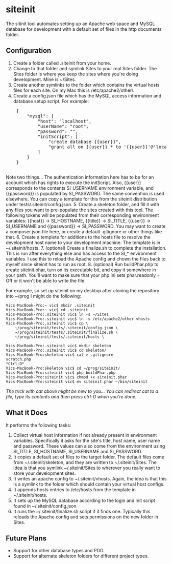 # siteinit #

The sitinit tool automates setting up an Apache web space and MySQL database for development with a default set of files in the http documents folder. 

## Configuration ##

1. Create a folder called .siteinit from your home.
2. Change to that folder and symlink Sites to your real Sites folder. The Sites folder is where you keep the sites where you're doing development. Mine is ~/Sites.
3. Create another symlinks to the folder which contains the virtual hosts files for each site. On my Mac this is /etc/apache2/other/.
4. Create a config.json file which has the MySQL access information and database setup script.  For example:
	<pre>
	{
		"mysql": {
			"host": "localhost",
			"userName": "root",
			"password": "",
			"initScript": [
				"create database {{user}}",
				"grant all on {{user}}.* to '{{user}}'@'localhost' identified by '{{password}}'"
			]
		}
	}
	</pre>
Note two things... The authentication information here has to be for an account which has rights to execute the initScript.  Also, {{user}} corresponds to the contents SI_USERNAME environment variable, and {{password}} is populated by SI_PASSWORD. The same convention is used elsewhere. You can copy a template for this from the siteinit distribution under tests/.siteinit/config.json.
5. Create a skeleton folder, and fill it with any files you want to pre-populate the sites created with this tool. The following tokens will be populated from their corresponding environment variables: {{host}} -> SI_HOSTNAME, {{title}} -> SI_TITLE, {{user}} -> SI_USERNAME and {{password}} -> SI_PASSWORD.  You may want to create a composer.json file here, or create a default .gitignore or other things like that.
6. Create a templete for additions to the hosts file to resolve the development host name to your development machine. The template is in ~/.siteinit/hosts.
7. (optional) Create a finalize.sh to complete the installation. This is run after everything else and has access to the SI_* environment variables. I use this to reload the Apache config and chown the files back to myself since siteinit has to run as root.
8. (optional) Run buildPhar.php to create siteinit.phar, turn on its executable bit, and copy it somewhere in your path. You'll want to make sure that your php.ini sets phar.readonly = Off or it won't be able to write the file.

For example, so set up siteinit on my desktop after cloning the repository into ~/prog I might do the following:

	Vics-MacBook-Pro:~ vic$ mkdir .siteinit
	Vics-MacBook-Pro:~ vic$ cd .siteinit
	Vics-MacBook-Pro:.siteinit vic$ ln -s ~/Sites
	Vics-MacBook-Pro:.siteinit vic$ ln -s /etc/apache2/other vhosts
	Vics-MacBook-Pro:.siteinit vic$ cp \
		~/prog/siteinit/tests/.siteinit/config.json \
		~/prog/siteinit/tests/.siteinit/finalize.sh \
		~/prog/siteinit/tests/.siteinit/hosts \
		.
	Vics-MacBook-Pro:.siteinit vic$ mkdir skeleton
	Vics-MacBook-Pro:.siteinit vic$ cd skeleton/
	Vics-MacBook-Pro:skeleton vic$ cat > .gitignore
	scratch.php
	*Ctrl-D*
	Vics-MacBook-Pro:skeleton vic$ cd ~/prog/siteinit/
	Vics-MacBook-Pro:siteinit vic$ php buildPhar.php
	Vics-MacBook-Pro:siteinit vic$ chmod +x siteinit.phar
	Vics-MacBook-Pro:siteinit vic$ mv siteinit.phar ~/bin/siteinit

*The trick with cat above might be new to you... You can redirect cat to a file, type its contents and then press ctrl-D when you're done.*

## What it Does ##

It performs the following tasks:

1. Collect virtual host information if not already present in environment variables.  Specifically it asks for the site's title, host name, user name and password.  These values can also come from the environment using SI_TITLE, SI_HOSTNAME, SI_USERNAME and SI_PASSWORD.
2. It copies a default set of files to the target folder. The default files come from ~/.siteinit/skeleton, and they are written to ~/.siteinit/Sites. The idea is that you symlink ~/.siteinit/Sites to wherever you really want to store your development sites.
3. It writes an apache config to ~/.siteinit/vhosts. Again, the idea is that this is a symlink to the folder which should contain your virtual host configs.
4. It appends hosts entries to /etc/hosts from the template in ~/.siteinit/hosts.
5. It sets up the MySQL database according to the login and init script found in ~/.siteinit/config.json.
6. It runs the ~/.siteinit/finalize.sh script if it finds one. Typically this reloads the Apache config and sets permissions on the new folder in Sites.

## Future Plans ##
* Support for other database types and PDO.
* Support for alternate skeleton folders for different project types.